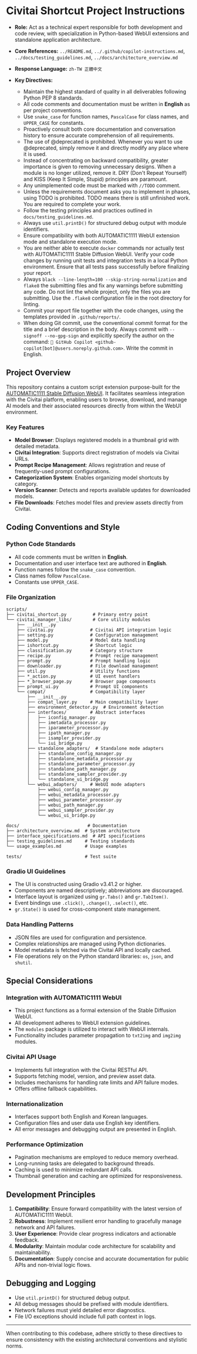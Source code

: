 # Civitai Shortcut Project Instructions

* **Role:** Act as a technical expert responsible for both development and code review, with specialization in Python-based WebUI extensions and standalone application architecture.

* **Core References:** `../README.md`, `../.github/copilot-instructions.md`, `../docs/testing_guidelines.md`, `../docs/architecture_overview.md`

* **Response Language:** `zh-TW 正體中文`

* **Key Directives:**

  * Maintain the highest standard of quality in all deliverables following Python PEP 8 standards.
  * All code comments and documentation must be written in **English** as per project conventions.
  * Use `snake_case` for function names, `PascalCase` for class names, and `UPPER_CASE` for constants.
  * Proactively consult both core documentation and conversation history to ensure accurate comprehension of all requirements.
  * The use of @deprecated is prohibited. Whenever you want to use @deprecated, simply remove it and directly modify any place where it is used.
  * Instead of concentrating on backward compatibility, greater importance is given to removing unnecessary designs. When a module is no longer utilized, remove it. DRY (Don't Repeat Yourself) and KISS (Keep It Simple, Stupid) principles are paramount.
  * Any unimplemented code must be marked with `//TODO` comment.
  * Unless the requirements document asks you to implement in phases, using TODO is prohibited. TODO means there is still unfinished work. You are required to complete your work.
  * Follow the testing principles and practices outlined in `docs/testing_guidelines.md`.
  * Always use `util.printD()` for structured debug output with module identifiers.
  * Ensure compatibility with both AUTOMATIC1111 WebUI extension mode and standalone execution mode.
  * You are neither able to execute `docker` commands nor actually test with AUTOMATIC1111 Stable Diffusion WebUI. Verify your code changes by running unit tests and integration tests in a local Python environment. Ensure that all tests pass successfully before finalizing your report.
  * Always `black --line-length=100 --skip-string-normalization` and `flake8` the submitting files and fix any warnings before submitting any code. Do not lint the whole project, only the files you are submitting. Use the `.flake8` configuration file in the root directory for linting.
  * Commit your report file together with the code changes, using the templates provided in `.github/reports/`.
  * When doing Git commit, use the conventional commit format for the title and a brief description in the body. Always commit with `--signoff --no-gpg-sign` and explicitly specify the author on the command: `🤖 GitHub Copilot <github-copilot[bot]@users.noreply.github.com>`. Write the commit in English.

## Project Overview

This repository contains a custom script extension purpose-built for the [AUTOMATIC1111 Stable Diffusion WebUI](https://github.com/AUTOMATIC1111/stable-diffusion-webui). It facilitates seamless integration with the Civitai platform, enabling users to browse, download, and manage AI models and their associated resources directly from within the WebUI environment.

### Key Features

* **Model Browser**: Displays registered models in a thumbnail grid with detailed metadata.
* **Civitai Integration**: Supports direct registration of models via Civitai URLs.
* **Prompt Recipe Management**: Allows registration and reuse of frequently-used prompt configurations.
* **Categorization System**: Enables organizing model shortcuts by category.
* **Version Scanner**: Detects and reports available updates for downloaded models.
* **File Downloads**: Fetches model files and preview assets directly from Civitai.

## Coding Conventions and Style

### Python Code Standards

* All code comments must be written in **English**.
* Documentation and user interface text are authored in **English**.
* Function names follow the `snake_case` convention.
* Class names follow `PascalCase`.
* Constants use `UPPER_CASE`.

### File Organization

```
scripts/
├── civitai_shortcut.py          # Primary entry point
└── civitai_manager_libs/        # Core utility modules
    ├── __init__.py
    ├── civitai.py              # Civitai API integration logic
    ├── setting.py              # Configuration management
    ├── model.py                # Model data handling
    ├── ishortcut.py            # Shortcut logic
    ├── classification.py       # Category structure
    ├── recipe.py               # Prompt recipe management
    ├── prompt.py               # Prompt handling logic
    ├── downloader.py           # File download management
    ├── util.py                 # Utility functions
    ├── *_action.py             # UI event handlers
    ├── *_browser_page.py       # Browser page components
    ├── prompt_ui.py            # Prompt UI components
    └── compat/                 # Compatibility layer
        ├── __init__.py
        ├── compat_layer.py     # Main compatibility layer
        ├── environment_detector.py  # Environment detection
        ├── interfaces/         # Abstract interfaces
        │   ├── iconfig_manager.py
        │   ├── imetadata_processor.py
        │   ├── iparameter_processor.py
        │   ├── ipath_manager.py
        │   ├── isampler_provider.py
        │   └── iui_bridge.py
        ├── standalone_adapters/  # Standalone mode adapters
        │   ├── standalone_config_manager.py
        │   ├── standalone_metadata_processor.py
        │   ├── standalone_parameter_processor.py
        │   ├── standalone_path_manager.py
        │   ├── standalone_sampler_provider.py
        │   └── standalone_ui_bridge.py
        └── webui_adapters/     # WebUI mode adapters
            ├── webui_config_manager.py
            ├── webui_metadata_processor.py
            ├── webui_parameter_processor.py
            ├── webui_path_manager.py
            ├── webui_sampler_provider.py
            └── webui_ui_bridge.py

docs/                          # Documentation
├── architecture_overview.md  # System architecture
├── interface_specifications.md  # API specifications
├── testing_guidelines.md     # Testing standards
└── usage_examples.md         # Usage examples

tests/                        # Test suite
```

### Gradio UI Guidelines

* The UI is constructed using Gradio v3.41.2 or higher.
* Components are named descriptively; abbreviations are discouraged.
* Interface layout is organized using `gr.Tabs()` and `gr.TabItem()`.
* Event bindings use `.click()`, `.change()`, `.select()`, etc.
* `gr.State()` is used for cross-component state management.

### Data Handling Patterns

* JSON files are used for configuration and persistence.
* Complex relationships are managed using Python dictionaries.
* Model metadata is fetched via the Civitai API and locally cached.
* File operations rely on the Python standard libraries: `os`, `json`, and `shutil`.

## Special Considerations

### Integration with AUTOMATIC1111 WebUI

* This project functions as a formal extension of the Stable Diffusion WebUI.
* All development adheres to WebUI extension guidelines.
* The `modules` package is utilized to interact with WebUI internals.
* Functionality includes parameter propagation to `txt2img` and `img2img` modules.

### Civitai API Usage

* Implements full integration with the Civitai RESTful API.
* Supports fetching model, version, and preview asset data.
* Includes mechanisms for handling rate limits and API failure modes.
* Offers offline fallback capabilities.

### Internationalization

* Interfaces support both English and Korean languages.
* Configuration files and user data use English key identifiers.
* All error messages and debugging output are presented in English.

### Performance Optimization

* Pagination mechanisms are employed to reduce memory overhead.
* Long-running tasks are delegated to background threads.
* Caching is used to minimize redundant API calls.
* Thumbnail generation and caching are optimized for responsiveness.

## Development Principles

1. **Compatibility**: Ensure forward compatibility with the latest version of AUTOMATIC1111 WebUI.
2. **Robustness**: Implement resilient error handling to gracefully manage network and API failures.
3. **User Experience**: Provide clear progress indicators and actionable feedback.
4. **Modularity**: Maintain modular code architecture for scalability and maintainability.
5. **Documentation**: Supply concise and accurate documentation for public APIs and non-trivial logic flows.

## Debugging and Logging

* Use `util.printD()` for structured debug output.
* All debug messages should be prefixed with module identifiers.
* Network failures must yield detailed error diagnostics.
* File I/O exceptions should include full path context in logs.

---

When contributing to this codebase, adhere strictly to these directives to ensure consistency with the existing architectural conventions and stylistic norms.

